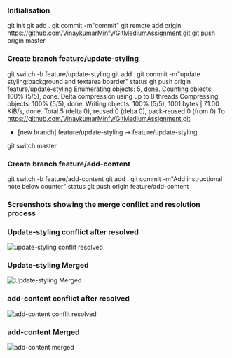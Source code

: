 ### Initialisation
git init
git add .
git commit -m"commit"
git remote add origin https://github.com/VinaykumarMinfy/GitMediumAssignment.git
git push origin master

### Create branch feature/update-styling
git switch -b feature/update-styling
git add .
git commit -m"update styling:background and textarea boarder"
status
git push origin feature/update-styling
Enumerating objects: 5, done.
Counting objects: 100% (5/5), done.
Delta compression using up to 8 threads
Compressing objects: 100% (5/5), done.
Writing objects: 100% (5/5), 1001 bytes | 71.00 KiB/s, done.
Total 5 (delta 0), reused 0 (delta 0), pack-reused 0 (from 0)
To https://github.com/VinaykumarMinfy/GitMediumAssignment.git
 * [new branch]      feature/update-styling -> feature/update-styling
   
git switch master

 ### Create branch feature/add-content
 git switch -b feature/add-content
git add .
git commit -m"Add instructional note below counter"
status
git push origin feature/add-content

### Screenshots showing the merge conflict and resolution process
### Update-styling conflict after resolved
![update-styling conflit resolved](https://github.com/user-attachments/assets/fe3c76d2-80cc-4fa0-9c0a-90d44d1ef33f)
### Update-styling Merged
![Update-styling Merged](https://github.com/user-attachments/assets/2c87e07c-c3a2-4ee9-a8e7-5931b9114ac1)
### add-content conflict after resolved
![add-content conflit resolved](https://github.com/user-attachments/assets/2c06e291-2398-4d23-87ff-c73b7e6bbe14)
### add-content Merged
![add-content merged](https://github.com/user-attachments/assets/1273d565-957e-412b-9b5e-8730709085f3)





